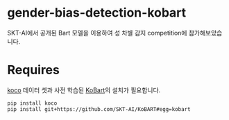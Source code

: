 # gender-bias-detection-kobart
SKT-AI에서 공개된 Bart 모델을 이용하여 성 차별 감지 competition에 참가해보았습니다.

# Requires
[koco] 데이터 셋과 사전 학습된 [KoBart]의 설치가 필요합니다.
```
pip install koco
pip install git+https://github.com/SKT-AI/KoBART#egg=kobart
```


[koco]: https://github.com/inmoonlight/koco
[KoBart]: https://github.com/SKT-AI/KoBART